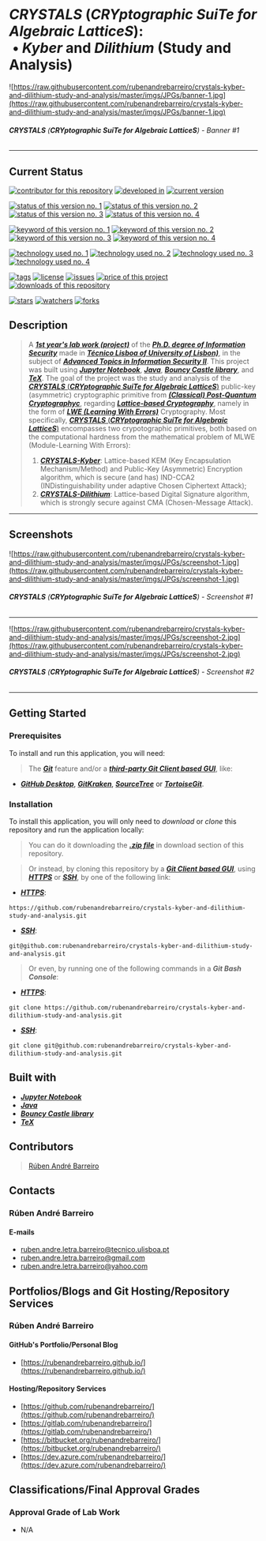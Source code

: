 # **_CRYSTALS_** (**_CRYptographic SuiTe for Algebraic LatticeS_**): <br> &nbsp;&#x2022; **_Kyber_** and **_Dilithium_** (Study and Analysis)

![https://raw.githubusercontent.com/rubenandrebarreiro/crystals-kyber-and-dilithium-study-and-analysis/master/imgs/JPGs/banner-1.jpg](https://raw.githubusercontent.com/rubenandrebarreiro/crystals-kyber-and-dilithium-study-and-analysis/master/imgs/JPGs/banner-1.jpg)
###### **_CRYSTALS_** (**_CRYptographic SuiTe for Algebraic LatticeS_**) - Banner #1

***

## Current Status
[![contributor for this repository](https://img.shields.io/badge/contributor-rubenandrebarreiro-blue.svg)](https://github.com/rubenandrebarreiro/)
[![developed in](https://img.shields.io/badge/developed&nbsp;in-tecnico&nbsp;lisboa-blue.svg)](https://tecnico.ulisboa.pt/)
[![current version](https://img.shields.io/badge/version-1.0-magenta.svg)](https://github.com/rubenandrebarreiro/crystals-kyber-and-dilithium-study-and-analysis/)

[![status of this version no. 1](https://img.shields.io/badge/status-ongoing-orange.svg)](https://github.com/rubenandrebarreiro/crystals-kyber-and-dilithium-study-and-analysis/)
[![status of this version no. 2](https://img.shields.io/badge/status-beta-orange.svg)](https://github.com/rubenandrebarreiro/crystals-kyber-and-dilithium-study-and-analysis/)
[![status of this version no. 3](https://img.shields.io/badge/status-unstable-orange.svg)](https://github.com/rubenandrebarreiro/crystals-kyber-and-dilithium-study-and-analysis/)
[![status of this version no. 4](https://img.shields.io/badge/status-not&nbsp;documented-orange.svg)](https://github.com/rubenandrebarreiro/crystals-kyber-and-dilithium-study-and-analysis/)

[![keyword of this version no. 1](https://img.shields.io/badge/keyword-classical&nbsp;post&nbsp;quantum&nbsp;cryptography-brown.svg)](https://github.com/rubenandrebarreiro/crystals-kyber-and-dilithium-study-and-analysis/)
[![keyword of this version no. 2](https://img.shields.io/badge/keyword-lattice&nbsp;based-brown.svg)](https://github.com/rubenandrebarreiro/crystals-kyber-and-dilithium-study-and-analysis/)
[![keyword of this version no. 3](https://img.shields.io/badge/keyword-kyber-brown.svg)](https://github.com/rubenandrebarreiro/crystals-kyber-and-dilithium-study-and-analysis/)
[![keyword of this version no. 4](https://img.shields.io/badge/keyword-dilithium-brown.svg)](https://github.com/rubenandrebarreiro/crystals-kyber-and-dilithium-study-and-analysis/)

[![technology used no. 1](https://img.shields.io/badge/built&nbsp;with-jupyter&nbsp;notebook-red.svg)](https://www.jupyter.org/)
[![technology used no. 2](https://img.shields.io/badge/built&nbsp;with-java-red.svg)](http://www.java.com/)
[![technology used no. 3](https://img.shields.io/badge/built&nbsp;with-bouncy&nbsp;castle-red.svg)](https://www.bouncycastle.org/)
[![technology used no. 4](https://img.shields.io/badge/built&nbsp;with-tex-red.svg)](https://tug.org/texlive/)

[![tags](https://img.shields.io/github/tag/rubenandrebarreiro/crystals-kyber-and-dilithium-study-and-analysis?include_prereleases=&sort=semver&color=blue)](https://github.com/rubenandrebarreiro/crystals-kyber-and-dilithium-study-and-analysis/releases/)
[![license](https://img.shields.io/badge/License-MIT-blue)](#license)
[![issues](https://img.shields.io/github/issues/rubenandrebarreiro/crystals-kyber-and-dilithium-study-and-analysis)](https://github.com/rubenandrebarreiro/crystals-kyber-and-dilithium-study-and-analysis/issues)
[![price of this project](https://img.shields.io/badge/price-free-success.svg)](https://github.com/rubenandrebarreiro/crystals-kyber-and-dilithium-study-and-analysis/archive/master.zip)
[![downloads of this repository](https://img.shields.io/github/downloads/rubenandrebarreiro/crystals-kyber-and-dilithium-study-and-analysis/total.svg)](https://github.com/rubenandrebarreiro/crystals-kyber-and-dilithium-study-and-analysis/archive/master.zip)

[![stars](https://img.shields.io/github/stars/rubenandrebarreiro/crystals-kyber-and-dilithium-study-and-analysis?style=social)](https://github.com/rubenandrebarreiro/crystals-kyber-and-dilithium-study-and-analysis)
[![watchers](https://img.shields.io/github/watchers/rubenandrebarreiro/crystals-kyber-and-dilithium-study-and-analysis?style=social)](https://github.com/rubenandrebarreiro/crystals-kyber-and-dilithium-study-and-analysis)
[![forks](https://img.shields.io/github/forks/rubenandrebarreiro/crystals-kyber-and-dilithium-study-and-analysis?style=social)](https://github.com/rubenandrebarreiro/crystals-kyber-and-dilithium-study-and-analysis)


## Description

> A [**_1st year's lab work (project)_**](https://www.fenix.tecnico.ulisboa.pt/cursos/deaseginf/disciplina-curricular/845953938490385) of the [**_Ph.D. degree of Information Security_**](https://www.fenix.tecnico.ulisboa.pt/cursos/deaseginf) made in [**_Técnico Lisboa of University of Lisbon)_**](https://tecnico.ulisboa.pt/), in the subject of [**_Advanced Topics in Information Security II_**](https://www.fenix.tecnico.ulisboa.pt/cursos/deaseginf/disciplina-curricular/845953938490385). This project was built using [**_Jupyter Notebook_**](https://www.jupyter.org/), [**_Java_**](http://www.java.com/), [**_Bouncy Castle library_**](https://www.bouncycastle.org/), and [**_TeX_**](https://tug.org/texlive/). The goal of the project was the study and analysis of the [**_CRYSTALS_** (**_CRYptographic SuiTe for Algebraic LatticeS_**)](https://www.pq-crystals.org/index.shtml) public-key (asymmetric) cryptographic primitive from [**_(Classical) Post-Quantum Cryptographyc_**](https://en.wikipedia.org/wiki/Post-quantum_cryptography), regarding [**_Lattice-based Cryptography_**](https://en.wikipedia.org/wiki/Lattice-based_cryptography), namely in the form of [**_LWE (Learning With Errors)_**](https://en.wikipedia.org/wiki/Learning_with_errors) Cryptography. Most specifically, [**_CRYSTALS_** (**_CRYptographic SuiTe for Algebraic LatticeS_**)](https://www.pq-crystals.org/index.shtml) encompasses two crypotographic primitives, both based on the computational hardness from the mathematical problem of MLWE (Module-Learning With Errors):
> 1. [**_CRYSTALS-Kyber_**](https://pq-crystals.org/kyber/index.shtml): Lattice-based KEM (Key Encapsulation Mechanism/Method) and Public-Key (Asymmetric) Encryption algorithm, which is secure (and has) IND-CCA2 (INDistinguishability under adaptive Chosen Ciphertext Attack);
> 2. [**_CRYSTALS-Dilithium_**](https://pq-crystals.org/dilithium/index.shtml): Lattice-based Digital Signature algorithm, which is strongly secure against CMA (Chosen-Message Attack).

***

## Screenshots

![https://raw.githubusercontent.com/rubenandrebarreiro/crystals-kyber-and-dilithium-study-and-analysis/master/imgs/JPGs/screenshot-1.jpg](https://raw.githubusercontent.com/rubenandrebarreiro/crystals-kyber-and-dilithium-study-and-analysis/master/imgs/JPGs/screenshot-1.jpg)
######  **_CRYSTALS_** (**_CRYptographic SuiTe for Algebraic LatticeS_**) - Screenshot #1

***

![https://raw.githubusercontent.com/rubenandrebarreiro/crystals-kyber-and-dilithium-study-and-analysis/master/imgs/JPGs/screenshot-2.jpg](https://raw.githubusercontent.com/rubenandrebarreiro/crystals-kyber-and-dilithium-study-and-analysis/master/imgs/JPGs/screenshot-2.jpg)
######  **_CRYSTALS_** (**_CRYptographic SuiTe for Algebraic LatticeS_**) - Screenshot #2

***


## Getting Started

### Prerequisites
To install and run this application, you will need:
> The [**_Git_**](https://git-scm.com/) feature and/or a [**_third-party Git Client based GUI_**](https://git-scm.com/downloads/guis/), like:
* [**_GitHub Desktop_**](https://desktop.github.com/), [**_GitKraken_**](https://www.gitkraken.com/), [**_SourceTree_**](https://www.sourcetreeapp.com/) or [**_TortoiseGit_**](https://tortoisegit.org/).

### Installation
To install this application, you will only need to _download_ or _clone_ this repository and run the application locally:

> You can do it downloading the [**_.zip file_**](https://github.com/rubenandrebarreiro/crystals-kyber-and-dilithium-study-and-analysis/archive/master.zip) in download section of this repository.

> Or instead, by cloning this repository by a [**_Git Client based GUI_**](https://git-scm.com/downloads/guis), using [**_HTTPS_**](https://en.wikipedia.org/wiki/HTTPS) or [**_SSH_**](https://en.wikipedia.org/wiki/SSH_File_Transfer_Protocol), by one of the following link:
* [**_HTTPS_**](https://en.wikipedia.org/wiki/HTTPS):
```
https://github.com/rubenandrebarreiro/crystals-kyber-and-dilithium-study-and-analysis.git
```
* [**_SSH_**](https://en.wikipedia.org/wiki/SSH_File_Transfer_Protocol):
```
git@github.com:rubenandrebarreiro/crystals-kyber-and-dilithium-study-and-analysis.git
```

> Or even, by running one of the following commands in a **_Git Bash Console_**:
* [**_HTTPS_**](https://en.wikipedia.org/wiki/HTTPS):
```
git clone https://github.com/rubenandrebarreiro/crystals-kyber-and-dilithium-study-and-analysis.git
```
* [**_SSH_**](https://en.wikipedia.org/wiki/SSH_File_Transfer_Protocol):
```
git clone git@github.com:rubenandrebarreiro/crystals-kyber-and-dilithium-study-and-analysis.git
```

## Built with
* [**_Jupyter Notebook_**](https://www.jupyter.org/)
* [**_Java_**](http://www.java.com/)
* [**_Bouncy Castle library_**](https://www.bouncycastle.org/)
* [**_TeX_**](https://tug.org/texlive/)


## Contributors

> [Rúben André Barreiro](https://github.com/rubenandrebarreiro/)

## Contacts

### Rúben André Barreiro
#### E-mails
* [ruben.andre.letra.barreiro@tecnico.ulisboa.pt](mailto:ruben.andre.letra.barreiro@tecnico.ulisboa.pt)
* [ruben.andre.letra.barreiro@gmail.com](mailto:ruben.andre.letra.barreiro@gmail.com)
* [ruben.andre.letra.barreiro@yahoo.com](mailto:ruben.andre.letra.barreiro@yahoo.com)

## Portfolios/Blogs and Git Hosting/Repository Services

### Rúben André Barreiro
#### GitHub's Portfolio/Personal Blog
* [https://rubenandrebarreiro.github.io/](https://rubenandrebarreiro.github.io/)

#### Hosting/Repository Services
* [https://github.com/rubenandrebarreiro/](https://github.com/rubenandrebarreiro/)
* [https://gitlab.com/rubenandrebarreiro/](https://gitlab.com/rubenandrebarreiro/)
* [https://bitbucket.org/rubenandrebarreiro/](https://bitbucket.org/rubenandrebarreiro/)
* [https://dev.azure.com/rubenandrebarreiro/](https://dev.azure.com/rubenandrebarreiro/)

## Classifications/Final Approval Grades

### Approval Grade of Lab Work
* N/A
